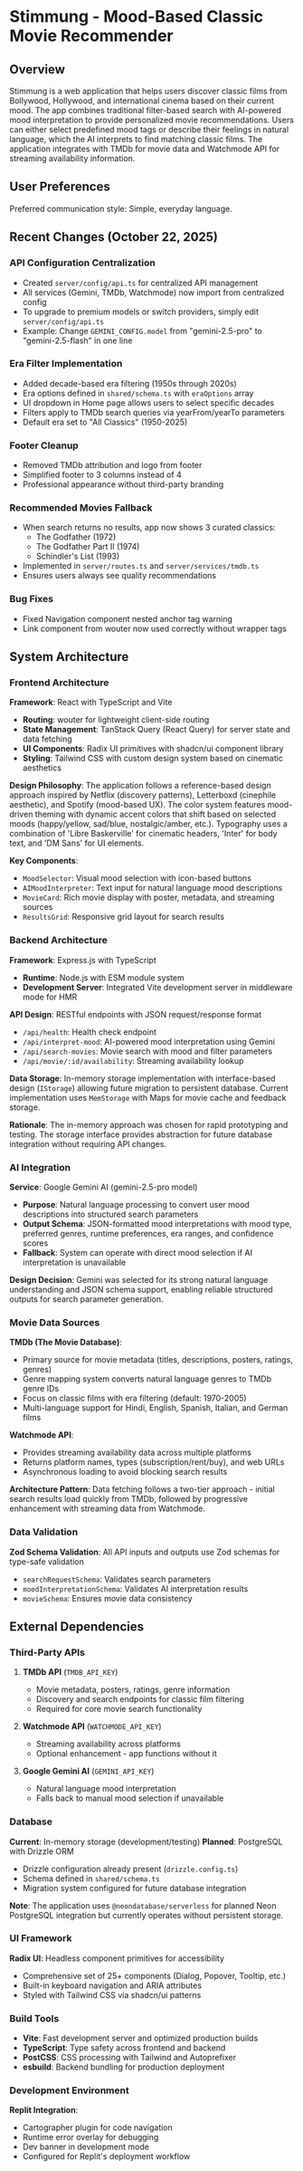 # Stimmung - Mood-Based Classic Movie Recommender

## Overview

Stimmung is a web application that helps users discover classic films from Bollywood, Hollywood, and international cinema based on their current mood. The app combines traditional filter-based search with AI-powered mood interpretation to provide personalized movie recommendations. Users can either select predefined mood tags or describe their feelings in natural language, which the AI interprets to find matching classic films. The application integrates with TMDb for movie data and Watchmode API for streaming availability information.

## User Preferences

Preferred communication style: Simple, everyday language.

## Recent Changes (October 22, 2025)

### API Configuration Centralization
- Created `server/config/api.ts` for centralized API management
- All services (Gemini, TMDb, Watchmode) now import from centralized config
- To upgrade to premium models or switch providers, simply edit `server/config/api.ts`
- Example: Change `GEMINI_CONFIG.model` from "gemini-2.5-pro" to "gemini-2.5-flash" in one line

### Era Filter Implementation
- Added decade-based era filtering (1950s through 2020s)
- Era options defined in `shared/schema.ts` with `eraOptions` array
- UI dropdown in Home page allows users to select specific decades
- Filters apply to TMDb search queries via yearFrom/yearTo parameters
- Default era set to "All Classics" (1950-2025)

### Footer Cleanup
- Removed TMDb attribution and logo from footer
- Simplified footer to 3 columns instead of 4
- Professional appearance without third-party branding

### Recommended Movies Fallback
- When search returns no results, app now shows 3 curated classics:
  - The Godfather (1972)
  - The Godfather Part II (1974)
  - Schindler's List (1993)
- Implemented in `server/routes.ts` and `server/services/tmdb.ts`
- Ensures users always see quality recommendations

### Bug Fixes
- Fixed Navigation component nested anchor tag warning
- Link component from wouter now used correctly without wrapper tags

## System Architecture

### Frontend Architecture

**Framework**: React with TypeScript and Vite
- **Routing**: wouter for lightweight client-side routing
- **State Management**: TanStack Query (React Query) for server state and data fetching
- **UI Components**: Radix UI primitives with shadcn/ui component library
- **Styling**: Tailwind CSS with custom design system based on cinematic aesthetics

**Design Philosophy**: The application follows a reference-based design approach inspired by Netflix (discovery patterns), Letterboxd (cinephile aesthetic), and Spotify (mood-based UX). The color system features mood-driven theming with dynamic accent colors that shift based on selected moods (happy/yellow, sad/blue, nostalgic/amber, etc.). Typography uses a combination of 'Libre Baskerville' for cinematic headers, 'Inter' for body text, and 'DM Sans' for UI elements.

**Key Components**:
- `MoodSelector`: Visual mood selection with icon-based buttons
- `AIMoodInterpreter`: Text input for natural language mood descriptions
- `MovieCard`: Rich movie display with poster, metadata, and streaming sources
- `ResultsGrid`: Responsive grid layout for search results

### Backend Architecture

**Framework**: Express.js with TypeScript
- **Runtime**: Node.js with ESM module system
- **Development Server**: Integrated Vite development server in middleware mode for HMR

**API Design**: RESTful endpoints with JSON request/response format
- `/api/health`: Health check endpoint
- `/api/interpret-mood`: AI-powered mood interpretation using Gemini
- `/api/search-movies`: Movie search with mood and filter parameters
- `/api/movie/:id/availability`: Streaming availability lookup

**Data Storage**: In-memory storage implementation with interface-based design (`IStorage`) allowing future migration to persistent database. Current implementation uses `MemStorage` with Maps for movie cache and feedback storage.

**Rationale**: The in-memory approach was chosen for rapid prototyping and testing. The storage interface provides abstraction for future database integration without requiring API changes.

### AI Integration

**Service**: Google Gemini AI (gemini-2.5-pro model)
- **Purpose**: Natural language processing to convert user mood descriptions into structured search parameters
- **Output Schema**: JSON-formatted mood interpretations with mood type, preferred genres, runtime preferences, era ranges, and confidence scores
- **Fallback**: System can operate with direct mood selection if AI interpretation is unavailable

**Design Decision**: Gemini was selected for its strong natural language understanding and JSON schema support, enabling reliable structured outputs for search parameter generation.

### Movie Data Sources

**TMDb (The Movie Database)**:
- Primary source for movie metadata (titles, descriptions, posters, ratings, genres)
- Genre mapping system converts natural language genres to TMDb genre IDs
- Focus on classic films with era filtering (default: 1970-2005)
- Multi-language support for Hindi, English, Spanish, Italian, and German films

**Watchmode API**:
- Provides streaming availability data across multiple platforms
- Returns platform names, types (subscription/rent/buy), and web URLs
- Asynchronous loading to avoid blocking search results

**Architecture Pattern**: Data fetching follows a two-tier approach - initial search results load quickly from TMDb, followed by progressive enhancement with streaming data from Watchmode.

### Data Validation

**Zod Schema Validation**: All API inputs and outputs use Zod schemas for type-safe validation
- `searchRequestSchema`: Validates search parameters
- `moodInterpretationSchema`: Validates AI interpretation results
- `movieSchema`: Ensures movie data consistency

## External Dependencies

### Third-Party APIs

1. **TMDb API** (`TMDB_API_KEY`)
   - Movie metadata, posters, ratings, genre information
   - Discovery and search endpoints for classic film filtering
   - Required for core movie search functionality

2. **Watchmode API** (`WATCHMODE_API_KEY`)
   - Streaming availability across platforms
   - Optional enhancement - app functions without it

3. **Google Gemini AI** (`GEMINI_API_KEY`)
   - Natural language mood interpretation
   - Falls back to manual mood selection if unavailable

### Database

**Current**: In-memory storage (development/testing)
**Planned**: PostgreSQL with Drizzle ORM
- Drizzle configuration already present (`drizzle.config.ts`)
- Schema defined in `shared/schema.ts`
- Migration system configured for future database integration

**Note**: The application uses `@neondatabase/serverless` for planned Neon PostgreSQL integration but currently operates without persistent storage.

### UI Framework

**Radix UI**: Headless component primitives for accessibility
- Comprehensive set of 25+ components (Dialog, Popover, Tooltip, etc.)
- Built-in keyboard navigation and ARIA attributes
- Styled with Tailwind CSS via shadcn/ui patterns

### Build Tools

- **Vite**: Fast development server and optimized production builds
- **TypeScript**: Type safety across frontend and backend
- **PostCSS**: CSS processing with Tailwind and Autoprefixer
- **esbuild**: Backend bundling for production deployment

### Development Environment

**Replit Integration**:
- Cartographer plugin for code navigation
- Runtime error overlay for debugging
- Dev banner in development mode
- Configured for Replit's deployment workflow